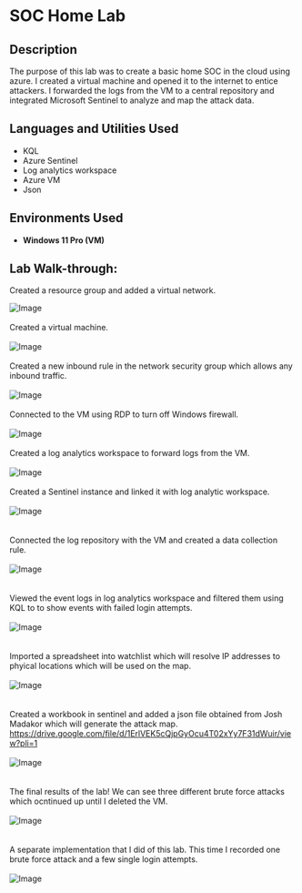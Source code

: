 <h1>SOC Home Lab</h1>



<h2>Description</h2>
The purpose of this lab was to create a basic home SOC in the cloud using azure. I created a virtual machine and opened it to the internet to entice attackers. I forwarded the logs from the VM to a central repository and integrated Microsoft Sentinel to analyze and map the attack data.
<br />


<h2>Languages and Utilities Used</h2>

- KQL 
- Azure Sentinel
- Log analytics workspace
- Azure VM
- Json
  

<h2>Environments Used </h2>

- <b>Windows 11 Pro (VM)</b> 

<h2>Lab Walk-through:</h2>


Created a resource group and added a virtual network. <br/>

![Image](https://github.com/user-attachments/assets/98ded820-1d44-47de-8674-4a217b861e20)
<br />
<br />
Created a virtual machine. <br />
<br />
![Image](https://github.com/user-attachments/assets/08c4ee2c-7f86-43bb-8719-f1b87f8839a2)
<br />
<br />
Created a new inbound rule in the network security group which allows any inbound traffic. <br />
<br />
![Image](https://github.com/user-attachments/assets/bc752db1-3de5-482a-96f0-427258c9bb4a)
<br />
<br />
Connected to the VM using RDP to turn off Windows firewall. <br />
<br />
![Image](https://github.com/user-attachments/assets/6a370436-8af2-41bc-a38a-636ec4acb7f3)
<br />
<br />
Created a log analytics workspace to forward logs from the VM. <br />
<br />
![Image](https://github.com/user-attachments/assets/46886adf-bd2c-4fbf-a6c7-9ca9e08d4dd7)
<br />
<br />
Created a Sentinel instance and linked it with log analytic workspace. <br />
<br />
![Image](https://github.com/user-attachments/assets/98526ea1-c775-4ca0-8f1a-3d6fc024ca5b)
<br />  
<br />
Connected the log repository with the VM and created a data collection rule. <br />
<br />
![Image](https://github.com/user-attachments/assets/d68b270c-68be-42a5-afa6-9fd7853d09aa)
<br />  
<br />
Viewed the event logs in log analytics workspace and filtered them using KQL to to show events with failed login attempts. <br />
<br />
![Image](https://github.com/user-attachments/assets/28b16642-8a9a-45e6-bd48-8ccf1935de48)
<br />  
<br />
Imported a spreadsheet into watchlist which will resolve IP addresses to phyical locations which will be used on the map. <br />
<br />
![Image](https://github.com/user-attachments/assets/860c9f1d-faff-46c4-b75f-d7f7f2348c60)
<br />  
<br />
Created a workbook in sentinel and added a json file obtained from Josh Madakor which will generate the attack map. https://drive.google.com/file/d/1ErlVEK5cQjpGyOcu4T02xYy7F31dWuir/view?pli=1 <br />
<br />
![Image](https://github.com/user-attachments/assets/77f5197a-bee2-4982-9073-abf3987b49f7)
<br />  
<br />
The final results of the lab! We can see three different brute force attacks which ocntinued up until I deleted the VM. <br />
<br />
![Image](https://github.com/user-attachments/assets/9193058f-47be-4a45-b7fa-de1b2da60b52)
<br />  
<br />
A separate implementation that I did of this lab. This time I recorded one brute force attack and a few single login attempts. <br />
<br />
![Image](https://github.com/user-attachments/assets/ffc3ffc2-0110-4d7f-97c8-4080888f49cf)
